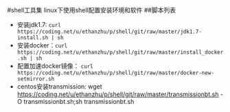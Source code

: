 #shell工具集
linux下使用shell配置安装环境和软件
##脚本列表
* 安装jdk1.7: `curl https://coding.net/u/ethanzhu/p/shell/git/raw/master/jdk1.7-install.sh | sh`
* 安装docker：`curl https://coding.net/u/ethanzhu/p/shell/git/raw/master/install_docker.sh | sh`
* 配置加速docker镜像： `curl https://coding.net/u/ethanzhu/p/shell/git/raw/master/docker-new-setmirror.sh`
* centos安装transmission: wget https://coding.net/u/ethanzhu/p/shell/git/raw/master/transmissionbt.sh -O transmissionbt.sh;sh transmissionbt.sh